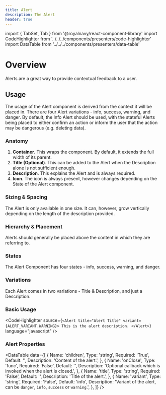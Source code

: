 ```yaml
---
title: Alert
description: The Alert  
header: true
---
```



import { TabSet, Tab } from '@royalnavy/react-component-library'
import CodeHighlighter from '../../../components/presenters/code-highlighter'
import DataTable from '../../../components/presenters/data-table'



# Overview
Alerts are a great way to provide contextual feedback to a user.

## Usage
The usage of the Alert component is derived from the context it will be placed in. There are four Alert variations - info, success, warning, and danger. By default, the Info Alert should be used, with the stateful Alerts being placed to either confirm an action or inform the user that the action may be dangerous (e.g. deleting data).

<TabSet>
<Tab title="Design">

### Anatomy

1. **Container**. This wraps the component. By default, it extends the full width of its parent.
2. **Title (Optional)**. This can be added to the Alert when the Description alone is not sufficient enough.
3. **Description**. This explains the Alert and is always required.
4. **Icon**. The icon is always present, however changes depending on the State of the Alert component.

### Sizing & Spacing
The Alert is only available in one size. It can, however, grow vertically depending on the length of the description provided.

### Hierarchy & Placement
Alerts should generally be placed above the content in which they are referring to.

### States
The Alert Component has four states - info, success, warning, and danger.

### Variations
Each Alert comes in two variations - Title & Description, and just a Description.

</Tab>

<Tab title="Develop">

### Basic Usage
<CodeHighlighter source={`<Alert title="Alert Title" variant={ALERT_VARIANT.WARNING}>
  This is the alert description.
</Alert>`} language="javascript" />

### Alert Properties
<DataTable data={[
  {
    Name: 'children',
    Type: 'string',
    Required: 'True',
    Default: '',
    Description: 'Content of the alert.',
  },
  {
    Name: 'onClose',
    Type: 'func',
    Required: 'False',
    Default: '',
    Description: 'Optional callback which is invoked when the alert is closed.',
  },
  {
    Name: 'title',
    Type: 'string',
    Required: 'False',
    Default: '',
    Description: 'Title of the alert.',
  },
  {
    Name: 'variant',
    Type: 'string',
    Required: 'False',
    Default: 'info',
    Description: 'Variant of the alert, can be `danger`, `info`, `success` or `warning`.',
  },
]} />

</Tab>
</TabSet>
